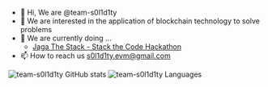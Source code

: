 - 👋 Hi, We are @team-s0l1d1ty
- 👀 We are interested in the application of blockchain technology to solve problems 
- 🌱 We are currently doing ...
   - [Jaga The Stack - Stack the Code Hackathon](https://jts.tech.gov.sg/2022/stack-the-codes) 
- 📫 How to reach us s0l1d1ty.evm@gmail.com

![team-s0l1d1ty GitHub stats](https://github-readme-stats.vercel.app/api?username=team-s0l1d1ty&count_private=true)
![team-s0l1d1ty Languages](https://github-readme-stats.vercel.app/api/top-langs/?username=team-s0l1d1ty&layout=compact&theme=buefy&hide_border=true)
<!---
![team-s0l1d1ty Languages](https://github-readme-stats.vercel.app/api/top-langs/?username=team-s0l1d1ty&layout=compact&theme=buefy&hide_border=true)
--->

<!---
team-s0l1d1ty/team-s0l1d1ty is a ✨ special ✨ repository because its `README.md` (this file) appears on your GitHub profile.
You can click the Preview link to take a look at your changes.
- 💞️ We are looking to collaborate on ...
--->
